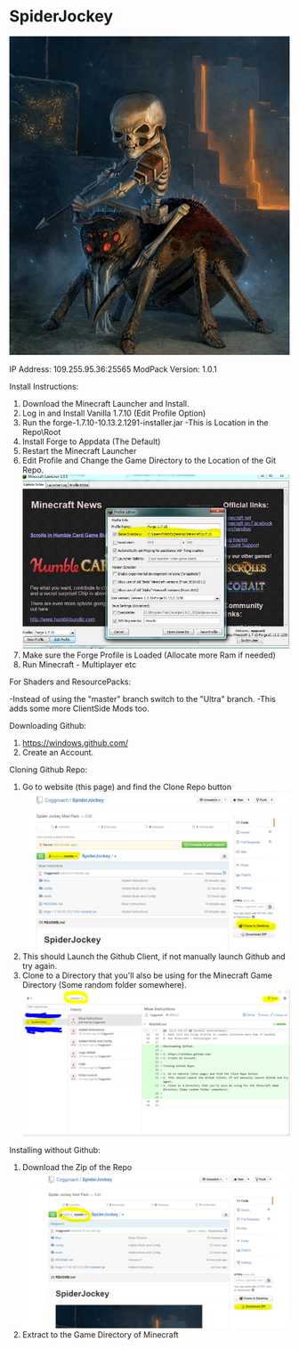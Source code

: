# SpiderJockey
![](https://github.com/Coggroach/SpiderJockey/blob/master/Misc/Logo.jpg)

IP Address: 109.255.95.36:25565
ModPack Version: 1.0.1

Install Instructions:

1. Download the Minecraft Launcher and Install.
2. Log in and Install Vanilla 1.7.10 (Edit Profile Option)
3. Run the forge-1.7.10-10.13.2.1291-installer.jar
	-This is Location in the Repo\Root
4. Install Forge to Appdata (The Default)
5. Restart the Minecraft Launcher
6. Edit Profile and Change the Game Directory to the Location of the Git Repo.
![](https://github.com/Coggroach/SpiderJockey/blob/master/Misc/Launcher.jpg)
7. Make sure the Forge Profile is Loaded (Allocate more Ram if needed)
8. Run Minecraft - Multiplayer etc

For Shaders and ResourcePacks:

-Instead of using the "master" branch switch to the "Ultra" branch.
-This adds some more ClientSide Mods too.

Downloading Github:

1. https://windows.github.com/
2. Create an Account.

Cloning Github Repo:

1. Go to website (this page) and find the Clone Repo button
![](https://github.com/Coggroach/SpiderJockey/blob/master/Misc/Webpage.PNG)
2. This should Launch the Github Client, if not manually launch Github and try again.
3. Clone to a Directory that you'll also be using for the Minecraft Game Directory (Some random folder somewhere).
![](https://github.com/Coggroach/SpiderJockey/blob/master/Misc/GithubClient.PNG)

Installing without Github:

1. Download the Zip of the Repo
![](https://github.com/Coggroach/SpiderJockey/blob/master/Misc/Zipdownload.PNG)
2. Extract to the Game Directory of Minecraft



